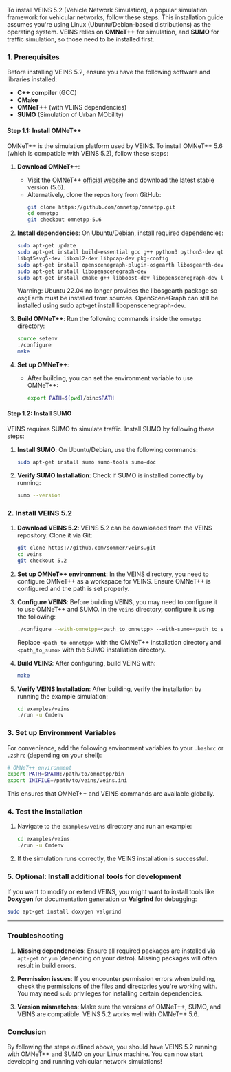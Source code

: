 To install VEINS 5.2 (Vehicle Network Simulation), a popular simulation framework for vehicular networks, follow these steps. This installation guide assumes you're using Linux (Ubuntu/Debian-based distributions) as the operating system. VEINS relies on **OMNeT++** for simulation, and **SUMO** for traffic simulation, so those need to be installed first.

### 1. **Prerequisites**

Before installing VEINS 5.2, ensure you have the following software and libraries installed:

- **C++ compiler** (GCC)
- **CMake**
- **OMNeT++** (with VEINS dependencies)
- **SUMO** (Simulation of Urban MObility)

#### Step 1.1: Install OMNeT++

OMNeT++ is the simulation platform used by VEINS. To install OMNeT++ 5.6 (which is compatible with VEINS 5.2), follow these steps:

1. **Download OMNeT++**:
   - Visit the OMNeT++ [official website](https://github.com/omnetpp/omnetpp/releases/download/omnetpp-5.7.1/omnetpp-5.7.1-src-linux.tgz) and download the latest stable version (5.6).
   - Alternatively, clone the repository from GitHub:
     ```bash
     git clone https://github.com/omnetpp/omnetpp.git
     cd omnetpp
     git checkout omnetpp-5.6
     ```

2. **Install dependencies**:
   On Ubuntu/Debian, install required dependencies:
   ```bash
   sudo apt-get update
   sudo apt-get install build-essential gcc g++ python3 python3-dev qt5-qmake qtbase5-dev qtchooser qtbase5-dev-tools \
   libqt5svg5-dev libxml2-dev libpcap-dev pkg-config
   sudo apt-get install openscenegraph-plugin-osgearth libosgearth-dev
   sudo apt-get install libopenscenegraph-dev   
   sudo apt-get install cmake g++ libboost-dev libopenscenegraph-dev libxml2-dev
   ```
   Warning: Ubuntu 22.04 no longer provides the libosgearth package so osgEarth must be installed from sources. OpenSceneGraph can still be installed using sudo apt-get install libopenscenegraph-dev.
   

3. **Build OMNeT++**:
   Run the following commands inside the `omnetpp` directory:
   ```bash
   source setenv
   ./configure
   make
   ```

4. **Set up OMNeT++**:
   - After building, you can set the environment variable to use OMNeT++:
     ```bash
     export PATH=$(pwd)/bin:$PATH
     ```

#### Step 1.2: Install SUMO

VEINS requires SUMO to simulate traffic. Install SUMO by following these steps:

1. **Install SUMO**:
   On Ubuntu/Debian, use the following commands:
   ```bash
   sudo apt-get install sumo sumo-tools sumo-doc
   ```

2. **Verify SUMO Installation**:
   Check if SUMO is installed correctly by running:
   ```bash
   sumo --version
   ```

### 2. **Install VEINS 5.2**

1. **Download VEINS 5.2**:
   VEINS 5.2 can be downloaded from the VEINS repository. Clone it via Git:
   ```bash
   git clone https://github.com/sommer/veins.git
   cd veins
   git checkout 5.2
   ```

2. **Set up OMNeT++ environment**:
   In the VEINS directory, you need to configure OMNeT++ as a workspace for VEINS. Ensure OMNeT++ is configured and the path is set properly.

3. **Configure VEINS**:
   Before building VEINS, you may need to configure it to use OMNeT++ and SUMO. In the `veins` directory, configure it using the following:
   ```bash
   ./configure --with-omnetpp=<path_to_omnetpp> --with-sumo=<path_to_sumo>
   ```

   Replace `<path_to_omnetpp>` with the OMNeT++ installation directory and `<path_to_sumo>` with the SUMO installation directory.

4. **Build VEINS**:
   After configuring, build VEINS with:
   ```bash
   make
   ```

5. **Verify VEINS Installation**:
   After building, verify the installation by running the example simulation:
   ```bash
   cd examples/veins
   ./run -u Cmdenv
   ```

### 3. **Set up Environment Variables**

For convenience, add the following environment variables to your `.bashrc` or `.zshrc` (depending on your shell):

```bash
# OMNeT++ environment
export PATH=$PATH:/path/to/omnetpp/bin
export INIFILE=/path/to/veins/veins.ini
```

This ensures that OMNeT++ and VEINS commands are available globally.

### 4. **Test the Installation**

1. Navigate to the `examples/veins` directory and run an example:
   ```bash
   cd examples/veins
   ./run -u Cmdenv
   ```

2. If the simulation runs correctly, the VEINS installation is successful.

### 5. **Optional: Install additional tools for development**

If you want to modify or extend VEINS, you might want to install tools like **Doxygen** for documentation generation or **Valgrind** for debugging:

```bash
sudo apt-get install doxygen valgrind
```

---

### Troubleshooting

1. **Missing dependencies**:
   Ensure all required packages are installed via `apt-get` or `yum` (depending on your distro). Missing packages will often result in build errors.

2. **Permission issues**:
   If you encounter permission errors when building, check the permissions of the files and directories you're working with. You may need `sudo` privileges for installing certain dependencies.

3. **Version mismatches**:
   Make sure the versions of OMNeT++, SUMO, and VEINS are compatible. VEINS 5.2 works well with OMNeT++ 5.6.

### Conclusion

By following the steps outlined above, you should have VEINS 5.2 running with OMNeT++ and SUMO on your Linux machine. You can now start developing and running vehicular network simulations!
